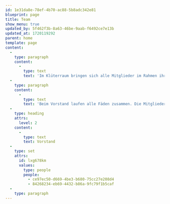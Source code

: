 ```yaml
---
id: 1e31da8e-78ef-4b70-ac88-5b8adc342e81
blueprint: page
title: Team
show_menu: true
updated_by: 5f462f3b-8a63-46be-9aab-f6492ce7e13b
updated_at: 1720119292
parent: home
template: page
content:
  -
    type: paragraph
    content:
      -
        type: text
        text: 'Im Klüterraum bringen sich alle Mitglieder im Rahmen ihrer zeitlichen Möglichkeiten ein. Z.B. organisieren sie Workshops, erstellen die Webseite oder halten unseren Instagram-Account aktuell.'
  -
    type: paragraph
    content:
      -
        type: text
        text: 'Beim Vorstand laufen alle Fäden zusammen. Die Mitglieder des Vorstands werden von den Vereinsmitgliedern gewählt.'
  -
    type: heading
    attrs:
      level: 2
    content:
      -
        type: text
        text: Vorstand
  -
    type: set
    attrs:
      id: lxg678km
      values:
        type: people
        people:
          - ce97ec50-d669-4be3-b680-75cc27e208d4
          - 84268234-eb69-4432-b86a-9fc79f1b5caf
  -
    type: paragraph
---
```

